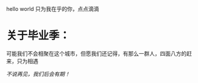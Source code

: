 hello world
只为我在乎的你，点点滴滴
<h1>关于毕业季：</h1>
<p>可能我们不会相聚在这个城市，但愿我们还记得，有那么一群人，四面八方的赶来，只为相遇</p>
<em>不说再见，我们后会有期！<em/>

